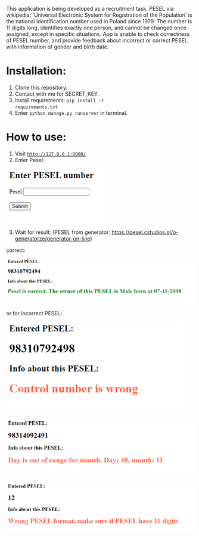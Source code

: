This application is being developed as a recruitment task.
PESEL via wikipedia: 'Universal Electronic System for Registration of the Population' is the national identification number used in Poland since 1979. The number is 11 digits long, identifies exactly one person, and cannot be changed once assigned, except in specific situations.
App is anable to check correctness of PESEL number, and provide feedback about incorrect or correct PESEL with information of gender and birth date. 

# Installation:
1. Clone this repository.
2. Contact with me for SECRET_KEY.
3. Install requirements: <code>pip install -r requirements.txt</code>
4. Enter <code>python manage.py runserver</code> in terminal.

# How to use:
1. Visit <code>http://127.0.0.1:8000/</code>
2. Enter Pesel:

![alt text](readme_images/image.png)

3. Wait for result: (PESEL from generator: https://pesel.cstudios.pl/o-generatorze/generator-on-line)

correct:

![alt text](readme_images/image-1.png)

or for incorrect PESEL:

![alt text](readme_images/image-2.png)


![alt text](readme_images/image-3.png)


![alt text](readme_images/image-4.png)